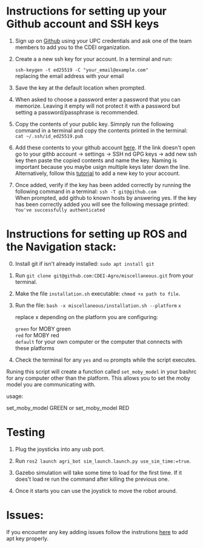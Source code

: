 # Instructions for setting up your Github account and SSH keys

1. Sign up on [Github](https://github.com/) using your UPC credentials and ask one of the team members to add you to the CDEI organization.
   
3. Create a a new ssh key for your account. In a terminal and run:

    `ssh-keygen -t ed25519 -C "your_email@example.com"` \
      replacing the email address with your email 
    
3. Save the key at the default location when prompted.
 
4. When asked to choose a password enter a password that you can memorize. Leaving it empty will not protect it with a password but setting a password/passphrase is recommended.

5. Copy the contents of your public key. Simnply run the following command in a terminal and copy the contents printed in the terminal:\
    `cat ~/.ssh/id_ed25519.pub`

 6. Add these contents to your github account [here](https://github.com/settings/keys). 
If the link doesn't open go to your githb account -> settings -> SSH nd GPG keys -> add new ssh key 
then paste the copied contents and name the key. Naming is important because you maybe usign multiple keys later down the line.
Alternatively, follow this [tutorial](https://docs.github.com/en/authentication/connecting-to-github-with-ssh/adding-a-new-ssh-key-to-your-github-account) to
add a new key to your account. 

7. Once added, verify if the key has been added correctly by running the following command in a terminal:
    `ssh -T git@github.com`\
      When prompted, add github to known hosts by answering yes. If the key has been correctly added  you will see the following message printed:\
      `You've successfully authenticated`

# Instructions for setting up ROS and the Navigation stack:

0. Install git if isn't already installed: `sudo apt install git`

1. Run `git clone git@github.com:CDEI-Agro/miscellaneous.git` from your terminal.

2. Make the file `installation.sh` executable: `chmod +x path to file`.

3. Run the file: `bash -x miscellaneous/installation.sh --platform` `x`

    replace x depending on the platform you are configuring:  
  
    `green` for MOBY green  
    `red` for MOBY red  
    `default` for your own computer or the computer that connects with these platforms

4. Check the terminal for any `yes` and `no` prompts while the script executes.

Runing this script will create a function called `set_moby_model` 
in your bashrc for any computer other than the platform. This allows 
you to set the moby model you are communicating with.

usage:

   set_moby_model GREEN or set_moby_model RED 

# Testing

1. Plug the joysticks into any usb port.

2. Run `ros2 launch agri_bot sim_launch.launch.py use_sim_time:=true`.
  
3. Gazebo simulation will take some time to load for the first time. If it does't load re run the command after killing the previous one.

4. Once it starts you can use the joystick to  move the robot around.


# Issues:

If you encounter any key adding issues follow the instrutions [here](https://answers.ros.org/question/398460/how-to-add-a-pubkey/) to add apt key properly.
